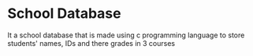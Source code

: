 # School Database
It a school database that is made using c programming language to store students' names, IDs and there grades in 3 courses
